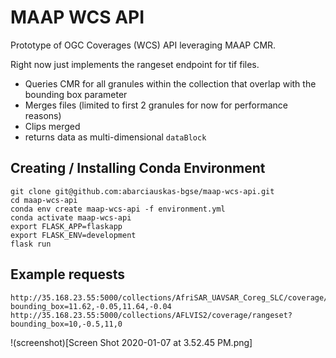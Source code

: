 # MAAP WCS API

Prototype of OGC Coverages (WCS) API leveraging MAAP CMR.

Right now just implements the rangeset endpoint for tif files.

- Queries CMR for all granules within the collection that overlap with the bounding box parameter
- Merges files (limited to first 2 granules for now for performance reasons)
- Clips merged
- returns data as multi-dimensional `dataBlock`

## Creating / Installing Conda Environment

```
git clone git@github.com:abarciauskas-bgse/maap-wcs-api.git
cd maap-wcs-api
conda env create maap-wcs-api -f environment.yml
conda activate maap-wcs-api
export FLASK_APP=flaskapp
export FLASK_ENV=development
flask run
```

## Example requests

```
http://35.168.23.55:5000/collections/AfriSAR_UAVSAR_Coreg_SLC/coverage/rangeset?bounding_box=11.62,-0.05,11.64,-0.04
http://35.168.23.55:5000/collections/AFLVIS2/coverage/rangeset?bounding_box=10,-0.5,11,0
```

!(screenshot)[Screen Shot 2020-01-07 at 3.52.45 PM.png]
